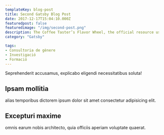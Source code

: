 ```yaml
---
templateKey: blog-post
title: Second Gatsby Blog Post
date: 2017-12-17T15:04:10.000Z
featuredpost: false
featuredimage: "/img/second-post.png"
description: The Coffee Taster’s Flavor Wheel, the official resource used by coffee tasters, has been revised for the first time this year.
category: "Gatsby"

tags:
- Consultoria de gènere
- Investigació
- Formació
---
```


Seprehenderit accusamus, explicabo eligendi necessitatibus soluta!

## Ipsam mollitia

alias temporibus dictorem ipsum dolor sit amet consectetur adipisicing elit.

## Excepturi maxime

omnis earum nobis architecto, quia officiis aperiam voluptate quaerat.
